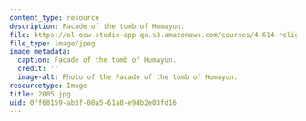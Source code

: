 ```yaml
---
content_type: resource
description: Facade of the tomb of Humayun.
file: https://ol-ocw-studio-app-qa.s3.amazonaws.com/courses/4-614-religious-architecture-and-islamic-cultures-fall-2002/0ff68159ab3f00a561a8e9db2e03fd16_2005.jpg
file_type: image/jpeg
image_metadata:
  caption: Facade of the tomb of Humayun.
  credit: ''
  image-alt: Photo of the Facade of the tomb of Humayun.
resourcetype: Image
title: 2005.jpg
uid: 0ff68159-ab3f-00a5-61a8-e9db2e03fd16
---
```

